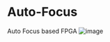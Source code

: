 # Auto-Focus
Auto Focus based FPGA
![image](https://user-images.githubusercontent.com/71707557/121114358-27724c00-c846-11eb-9c29-8020ad3b53bc.png)


